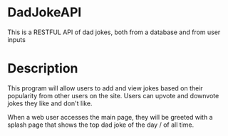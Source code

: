 # DadJokeAPI
This is a RESTFUL API of dad jokes, both from a database and from user inputs

# Description
This program will allow users to add and view jokes based on their popularity from other users on the site. Users can upvote and downvote jokes they like and don't like.

When a web user accesses the main page, they will be greeted with a splash page that shows the top dad joke of the day / of all time.
